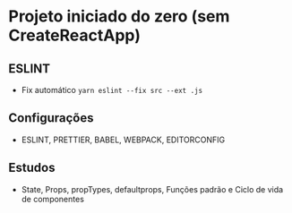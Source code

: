 # Projeto iniciado do zero (sem CreateReactApp)

## ESLINT

- Fix automático `yarn eslint --fix src --ext .js`

## Configurações

- ESLINT, PRETTIER, BABEL, WEBPACK, EDITORCONFIG

## Estudos

- State, Props, propTypes, defaultprops, Funções padrão e Ciclo de vida de componentes
